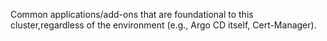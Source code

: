 Common applications/add-ons that are foundational to this cluster,regardless of the environment (e.g., Argo CD itself, Cert-Manager).
